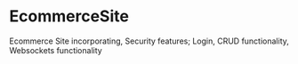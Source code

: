 # EcommerceSite
Ecommerce Site incorporating, Security features; Login, CRUD functionality, Websockets functionality
